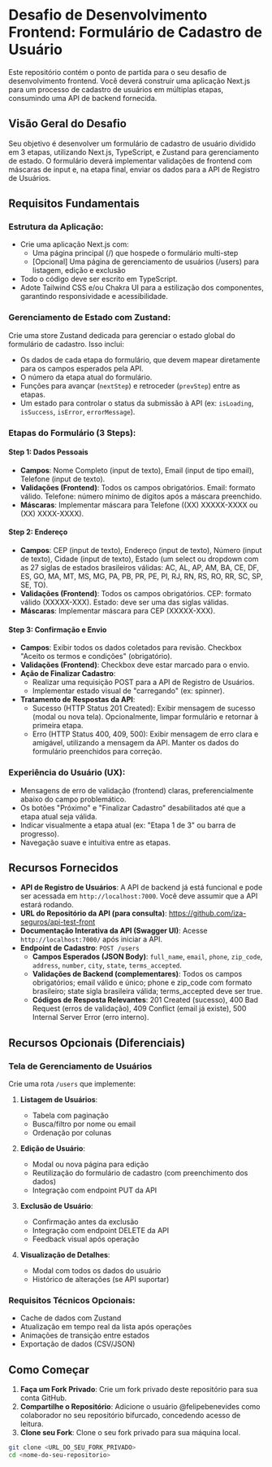 # Desafio de Desenvolvimento Frontend: Formulário de Cadastro de Usuário

Este repositório contém o ponto de partida para o seu desafio de desenvolvimento frontend. Você deverá construir uma aplicação Next.js para um processo de cadastro de usuários em múltiplas etapas, consumindo uma API de backend fornecida.

## Visão Geral do Desafio

Seu objetivo é desenvolver um formulário de cadastro de usuário dividido em 3 etapas, utilizando Next.js, TypeScript, e Zustand para gerenciamento de estado. O formulário deverá implementar validações de frontend com máscaras de input e, na etapa final, enviar os dados para a API de Registro de Usuários.


## Requisitos Fundamentais

### Estrutura da Aplicação:

- Crie uma aplicação Next.js com:
  - Uma página principal (/) que hospede o formulário multi-step
  - [Opcional] Uma página de gerenciamento de usuários (/users) para listagem, edição e exclusão
- Todo o código deve ser escrito em TypeScript.
- Adote Tailwind CSS e/ou Chakra UI para a estilização dos componentes, garantindo responsividade e acessibilidade.


### Gerenciamento de Estado com Zustand:

Crie uma store Zustand dedicada para gerenciar o estado global do formulário de cadastro. Isso inclui:
- Os dados de cada etapa do formulário, que devem mapear diretamente para os campos esperados pela API.
- O número da etapa atual do formulário.
- Funções para avançar (`nextStep`) e retroceder (`prevStep`) entre as etapas.
- Um estado para controlar o status da submissão à API (ex: `isLoading`, `isSuccess`, `isError`, `errorMessage`).

### Etapas do Formulário (3 Steps):

#### Step 1: Dados Pessoais

- **Campos**: Nome Completo (input de texto), Email (input de tipo email), Telefone (input de texto).
- **Validações (Frontend)**: Todos os campos obrigatórios. Email: formato válido. Telefone: número mínimo de dígitos após a máscara preenchido.
- **Máscaras**: Implementar máscara para Telefone ((XX) XXXXX-XXXX ou (XX) XXXX-XXXX).

#### Step 2: Endereço

- **Campos**: CEP (input de texto), Endereço (input de texto), Número (input de texto), Cidade (input de texto), Estado (um select ou dropdown com as 27 siglas de estados brasileiros válidas: AC, AL, AP, AM, BA, CE, DF, ES, GO, MA, MT, MS, MG, PA, PB, PR, PE, PI, RJ, RN, RS, RO, RR, SC, SP, SE, TO).
- **Validações (Frontend)**: Todos os campos obrigatórios. CEP: formato válido (XXXXX-XXX). Estado: deve ser uma das siglas válidas.
- **Máscaras**: Implementar máscara para CEP (XXXXX-XXX).

#### Step 3: Confirmação e Envio

- **Campos**: Exibir todos os dados coletados para revisão. Checkbox "Aceito os termos e condições" (obrigatório).
- **Validações (Frontend)**: Checkbox deve estar marcado para o envio.
- **Ação de Finalizar Cadastro**:
  - Realizar uma requisição POST para a API de Registro de Usuários.
  - Implementar estado visual de "carregando" (ex: spinner).
- **Tratamento de Respostas da API**:
  - Sucesso (HTTP Status 201 Created): Exibir mensagem de sucesso (modal ou nova tela). Opcionalmente, limpar formulário e retornar à primeira etapa.
  - Erro (HTTP Status 400, 409, 500): Exibir mensagem de erro clara e amigável, utilizando a mensagem da API. Manter os dados do formulário preenchidos para correção.

### Experiência do Usuário (UX):

- Mensagens de erro de validação (frontend) claras, preferencialmente abaixo do campo problemático.
- Os botões "Próximo" e "Finalizar Cadastro" desabilitados até que a etapa atual seja válida.
- Indicar visualmente a etapa atual (ex: "Etapa 1 de 3" ou barra de progresso).
- Navegação suave e intuitiva entre as etapas.

## Recursos Fornecidos

- **API de Registro de Usuários**: A API de backend já está funcional e pode ser acessada em `http://localhost:7000`. Você deve assumir que a API estará rodando.
- **URL do Repositório da API (para consulta)**: https://github.com/iza-seguros/api-test-front
- **Documentação Interativa da API (Swagger UI)**: Acesse `http://localhost:7000/` após iniciar a API.
- **Endpoint de Cadastro**: `POST /users`
  - **Campos Esperados (JSON Body)**: `full_name`, `email`, `phone`, `zip_code`, `address`, `number`, `city`, `state`, `terms_accepted`.
  - **Validações de Backend (complementares)**: Todos os campos obrigatórios; email válido e único; phone e zip_code com formato brasileiro; state sigla brasileira válida; terms_accepted deve ser true.
  - **Códigos de Resposta Relevantes**: 201 Created (sucesso), 400 Bad Request (erros de validação), 409 Conflict (email já existe), 500 Internal Server Error (erro interno).


## Recursos Opcionais (Diferenciais)

### Tela de Gerenciamento de Usuários

Crie uma rota `/users` que implemente:

1. **Listagem de Usuários**:
   - Tabela com paginação
   - Busca/filtro por nome ou email
   - Ordenação por colunas

2. **Edição de Usuário**:
   - Modal ou nova página para edição
   - Reutilização do formulário de cadastro (com preenchimento dos dados)
   - Integração com endpoint PUT da API

3. **Exclusão de Usuário**:
   - Confirmação antes da exclusão
   - Integração com endpoint DELETE da API
   - Feedback visual após operação

4. **Visualização de Detalhes**:
   - Modal com todos os dados do usuário
   - Histórico de alterações (se API suportar)

### Requisitos Técnicos Opcionais:
- Cache de dados com Zustand
- Atualização em tempo real da lista após operações
- Animações de transição entre estados
- Exportação de dados (CSV/JSON)

## Como Começar

1. **Faça um Fork Privado**: Crie um fork privado deste repositório para sua conta GitHub.
2. **Compartilhe o Repositório**: Adicione o usuário @felipebenevides como colaborador no seu repositório bifurcado, concedendo acesso de leitura.
3. **Clone seu Fork**: Clone o seu fork privado para sua máquina local.

```bash
git clone <URL_DO_SEU_FORK_PRIVADO>
cd <nome-do-seu-repositorio>
